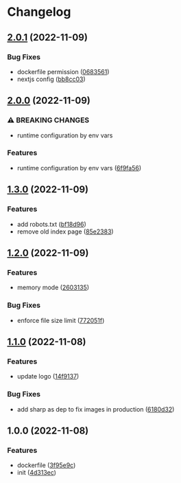 # Changelog

## [2.0.1](https://github.com/pasteburn/pasteburn/compare/v2.0.0...v2.0.1) (2022-11-09)


### Bug Fixes

* dockerfile permission ([0683561](https://github.com/pasteburn/pasteburn/commit/068356153019e5b8f2f979ff295e6704e4a86429))
* nextjs config ([bb8cc03](https://github.com/pasteburn/pasteburn/commit/bb8cc035746bbdd25ca8c50671b6385a6f863e49))

## [2.0.0](https://github.com/pasteburn/pasteburn/compare/v1.3.0...v2.0.0) (2022-11-09)


### ⚠ BREAKING CHANGES

* runtime configuration by env vars

### Features

* runtime configuration by env vars ([6f9fa56](https://github.com/pasteburn/pasteburn/commit/6f9fa56a8250ac6035a956332b5c5c3f6fd4b03c))

## [1.3.0](https://github.com/pasteburn/pasteburn/compare/v1.2.0...v1.3.0) (2022-11-09)


### Features

* add robots.txt ([bf18d96](https://github.com/pasteburn/pasteburn/commit/bf18d96081b3a5a2151846b451f74ea143b9f9d8))
* remove old index page ([85e2383](https://github.com/pasteburn/pasteburn/commit/85e238306e6f85d2614c7f963cf7bb127f76e79a))

## [1.2.0](https://github.com/pasteburn/pasteburn/compare/v1.1.0...v1.2.0) (2022-11-09)


### Features

* memory mode ([2603135](https://github.com/pasteburn/pasteburn/commit/26031356244a29a92cf94587bf55929812b32627))


### Bug Fixes

* enforce file size limit ([772051f](https://github.com/pasteburn/pasteburn/commit/772051f1394a99fdc26f0ff65fb899235755ec74))

## [1.1.0](https://github.com/pasteburn-org/pasteburn/compare/v1.0.0...v1.1.0) (2022-11-08)


### Features

* update logo ([14f9137](https://github.com/pasteburn-org/pasteburn/commit/14f9137e232becd2f58089e584be967f7bdd7655))


### Bug Fixes

* add sharp as dep to fix images in production ([6180d32](https://github.com/pasteburn-org/pasteburn/commit/6180d3281973893e7f949ef2048fdcf75e466c0d))

## 1.0.0 (2022-11-08)


### Features

* dockerfile ([3f95e9c](https://github.com/pasteburn-org/pasteburn/commit/3f95e9ce457356621e6d27cf3982c10b075b851e))
* init ([4d313ec](https://github.com/pasteburn-org/pasteburn/commit/4d313ec1a6738bb4c2671842f5f655b3d049c4d3))
